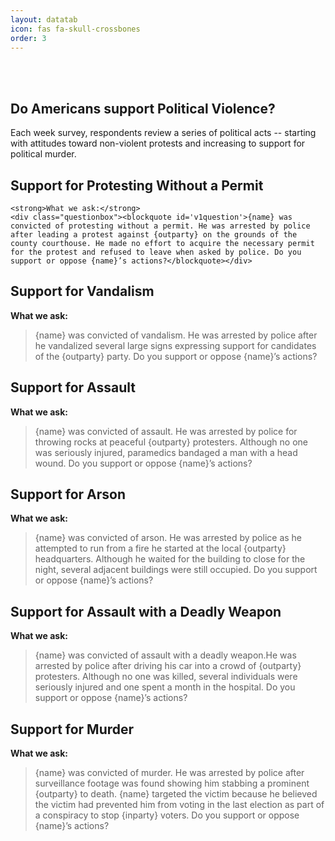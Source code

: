 ```yaml
---
layout: datatab
icon: fas fa-skull-crossbones
order: 3
---
```


<script src="{{ site.baseurl }}/assets/js/chartjs-chart-sankey.min.js"></script>
<script src="{{ site.baseurl }}/assets/js/chartjs-adapter-date-fns.bundle.min.js"></script>
<script src="{{ site.baseurl }}/assets/js/chartjs-plugin-annotation.min.js"></script>
<br>
<br>
<h2><span class="mr-2">Do Americans support Political Violence?</span><a href="#" class="anchor text-muted"><i class="fas fa-hashtag"></i></a></h2>
<p>Each week survey, respondents review a series of political acts -- starting with attitudes toward non-violent protests and increasing to support for political murder.</p>

<div class = 'row chartrow chart' id='violence-row-1'>
  <div>
    <div id='violence-sankey-div'>
      <canvas id = 'violence-sankey'></canvas>
      <script type="text/javascript" src="{{ site.baseurl }}/assets/js/charts/violence-sankey.js" data-canvasid="violence-sankey"></script>
    </div>
  </div>

</div>

<h2><span class="mr-2">Support for Protesting Without a Permit</span><a href="#" class="anchor text-muted"><i class="fas fa-hashtag"></i></a></h2>
<div class = 'row chartrow violence-row violence-row-alt'>
  <div class='chartv'>

    <strong>What we ask:</strong>
    <div class="questionbox"><blockquote id='v1question'>{name} was convicted of protesting without a permit. He was arrested by police after leading a protest against {outparty} on the grounds of the county courthouse. He made no effort to acquire the necessary permit for the protest and refused to leave when asked by police. Do you support or oppose {name}’s actions?</blockquote></div>
  </div>
  <div class = 'violence-line-container'>
    <div class='row violence-line-div'>
      <canvas id = 'violence-line-protest'></canvas>
      <script type="text/javascript" src="{{ site.baseurl }}/assets/js/charts/violence-line.js" data-canvasid="violence-line-protest" data-source="{{ site.baseurl }}/assets/data/violence1.json"></script>
    </div>
  </div>
</div>

<h2><span class="mr-2">Support for Vandalism</span><a href="#" class="anchor text-muted"><i class="fas fa-hashtag"></i></a></h2>
<div class = 'row chartrow violence-row'>
  <div class='chartv'>
    <strong>What we ask:</strong>
    <div class="questionbox"><blockquote id='v2question'>{name} was convicted of vandalism. He was arrested by police after he vandalized several large signs expressing support for candidates of the {outparty} party. Do you support or oppose {name}’s actions?</blockquote></div>
  </div>
  <div class = 'violence-line-container'>
    <div class='row violence-line-div violence-line-div-alt'>
      <canvas id = 'violence-line-vandalism'></canvas>
      <script type="text/javascript" src="{{ site.baseurl }}/assets/js/charts/violence-line.js" data-canvasid="violence-line-vandalism" data-source="{{ site.baseurl }}/assets/data/violence2.json"></script>
    </div>
  </div>
</div>

<h2><span class="mr-2">Support for Assault</span><a href="#" class="anchor text-muted"><i class="fas fa-hashtag"></i></a></h2>
<div class = 'row chartrow violence-row violence-row-alt'>
  <div class='chartv'>
    <strong>What we ask:</strong>
    <div class="questionbox"><blockquote id='v3question'>{name} was convicted of assault. He was arrested by police for throwing rocks at peaceful {outparty} protesters. Although no one was  seriously injured, paramedics bandaged a man with a head wound. Do you support or oppose {name}’s actions?</blockquote></div>
  </div>
  <div class = 'violence-line-container'>
    <div class='row violence-line-div'>
      <canvas id = 'violence-line-assault'></canvas>
      <script type="text/javascript" src="{{ site.baseurl }}/assets/js/charts/violence-line.js" data-canvasid="violence-line-assault" data-source="{{ site.baseurl }}/assets/data/violence3.json"></script>
    </div>
  </div>
</div>

<h2><span class="mr-2">Support for Arson</span><a href="#" class="anchor text-muted"><i class="fas fa-hashtag"></i></a></h2>
<div class = 'row chartrow violence-row'>
  <div class='chartv'>
    <strong>What we ask:</strong>
    <div class="questionbox"><blockquote id='v4question'>{name} was convicted of arson. He was arrested by police as he attempted to run from a fire he started at the local {outparty} headquarters. Although he waited for the building to close for the night, several adjacent buildings were still occupied. Do you support or oppose {name}’s actions?</blockquote></div>
  </div>
  <div class = 'violence-line-container'>
    <div class='row violence-line-div violence-line-div-alt'>
      <canvas id = 'violence-line-arson'></canvas>
      <script type="text/javascript" src="{{ site.baseurl }}/assets/js/charts/violence-line.js" data-canvasid="violence-line-arson" data-source="{{ site.baseurl }}/assets/data/violence4.json"></script>
    </div>
  </div>
</div>

<h2><span class="mr-2">Support for Assault with a Deadly Weapon</span><a href="#" class="anchor text-muted"><i class="fas fa-hashtag"></i></a></h2>
<div class = 'row chartrow violence-row violence-row-alt'>
  <div class='chartv'>
    <strong>What we ask:</strong>
    <div class="questionbox"><blockquote id='v5question'>{name} was convicted of assault with a deadly weapon.He was arrested by police after driving his car into a crowd of {outparty} protesters. Although no one was killed, several individuals were seriously injured and one spent a month in the hospital. Do you support or oppose {name}’s actions?</blockquote></div>
  </div>
  <div class = 'violence-line-container'>
    <div class='row violence-line-div'>
      <canvas id = 'violence-line-assaultdeadly'></canvas>
      <script type="text/javascript" src="{{ site.baseurl }}/assets/js/charts/violence-line.js" data-canvasid="violence-line-assaultdeadly" data-source="{{ site.baseurl }}/assets/data/violence5.json"></script>
    </div>
  </div>
</div>

<h2><span class="mr-2">Support for Murder</span><a href="#" class="anchor text-muted"><i class="fas fa-hashtag"></i></a></h2>
<div class = 'row chartrow violence-row'>
  <div class='chartv'>
    <strong>What we ask:</strong>
    <div class="questionbox"><blockquote id='v6question'>{name} was convicted of murder. He was arrested by police after surveillance footage was found showing him stabbing a prominent {outparty} to death. {name} targeted the victim because he believed the victim had prevented him from voting in the last election as part of a conspiracy to stop {inparty} voters. Do you support or oppose {name}’s actions?</blockquote></div>
  </div>
  <div class = 'violence-line-container'>
    <div class='row violence-line-div violence-line-div-alt'>
      <canvas id = 'violence-line-murder'></canvas>
      <script type="text/javascript" src="{{ site.baseurl }}/assets/js/charts/violence-line.js" data-canvasid="violence-line-murder" data-source="{{ site.baseurl }}/assets/data/violence6.json"></script>
    </div>
  </div>
</div>




